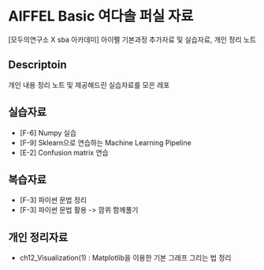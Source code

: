 # AIFFEL Basic 여다솔 퍼실 자료
[모두의연구소 X sba 아카데미] 아이펠 기본과정 추가자료 및 실습자료, 개인 정리 노트

## Descriptoin
개인 내용 정리 노트 및 제공해드린 실습자료를 모은 레포

## 실습자료
* [F-6] Numpy 실습
* [F-9] Sklearn으로 연습하는 Machine Learning Pipeline
* [E-2] Confusion matrix 연습

## 복습자료
* [F-3] 파이썬 문법 정리
* [F-3] 파이썬 문법 활용 -> 깜퀴 함께풀기

## 개인 정리자료
* ch12_Visualization(1) : Matplotlib을 이용한 기본 그래프 그리는 법 정리